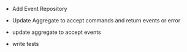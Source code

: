* Add Event Repository
* Update Aggregate to accept commands and return events or error
* update aggregate to accept events

* write tests
